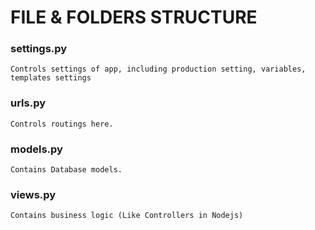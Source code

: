 # FILE & FOLDERS STRUCTURE

### settings.py
    Controls settings of app, including production setting, variables, templates settings

### urls.py
    Controls routings here.

### models.py
    Contains Database models.

### views.py
    Contains business logic (Like Controllers in Nodejs)

